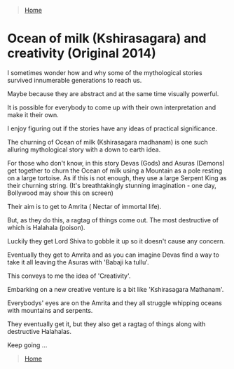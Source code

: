 >[Home](../README.md)

# Ocean of milk (Kshirasagara) and creativity (Original 2014)

I sometimes wonder how and why some of the mythological stories survived innumerable generations to reach us. 

Maybe because they are abstract and at the same time visually powerful. 

It is possible for everybody to come up with their own interpretation and make it their own. 

I enjoy figuring out if the stories have any ideas of practical significance.

The churning of Ocean of milk (Kshirasagara madhanam) is one such alluring mythological story with a down to earth idea.

For those who don't know, in this story Devas (Gods) and Asuras (Demons) get together to churn the Ocean of milk using a Mountain as a pole resting on a large tortoise. 
As if this is not enough, they use a large Serpent King as their churning string. (It's breathtakingly stunning imagination - one day, Bollywood may show this on screen)

Their aim is to get to Amrita ( Nectar of immortal life). 

But, as they do this, a ragtag of things come out. The most destructive of which is Halahala (poison). 

Luckily they get Lord Shiva to gobble it up so it doesn't cause any concern. 

Eventually they get to Amrita and as you can imagine Devas find a way to take it all leaving the Asuras with 'Babaji ka tullu'.

This conveys to me the idea of 'Creativity'. 

Embarking on a new creative venture is a bit like 'Kshirasagara Mathanam'. 

Everybodys' eyes are on the Amrita and they all struggle whipping oceans with mountains and serpents. 

They eventually get it, but they also get a ragtag of things along with destructive Halahalas.

Keep going ...

>[Home](../README.md)